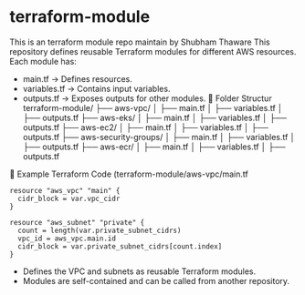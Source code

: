 # terraform-module
This is an terraform module repo maintain by Shubham Thaware
This repository defines reusable Terraform modules for different AWS resources. Each module has:
- main.tf → Defines resources.
- variables.tf → Contains input variables.
- outputs.tf → Exposes outputs for other modules.
📂 Folder Structur
terraform-module/
├── aws-vpc/
│   ├── main.tf
│   ├── variables.tf
│   ├── outputs.tf
├── aws-eks/
│   ├── main.tf
│   ├── variables.tf
│   ├── outputs.tf
├── aws-ec2/
│   ├── main.tf
│   ├── variables.tf
│   ├── outputs.tf
├── aws-security-groups/
│   ├── main.tf
│   ├── variables.tf
│   ├── outputs.tf
├── aws-ecr/
│   ├── main.tf
│   ├── variables.tf
│   ├── outputs.tf


🔹 Example Terraform Code (terraform-module/aws-vpc/main.tf
```
resource "aws_vpc" "main" {
  cidr_block = var.vpc_cidr
}

resource "aws_subnet" "private" {
  count = length(var.private_subnet_cidrs)
  vpc_id = aws_vpc.main.id
  cidr_block = var.private_subnet_cidrs[count.index]
}
```
- Defines the VPC and subnets as reusable Terraform modules.
- Modules are self-contained and can be called from another repository.
